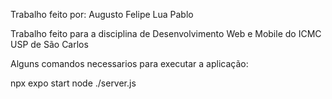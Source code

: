 Trabalho feito por:
Augusto
Felipe
Lua
Pablo

Trabalho feito para a disciplina de Desenvolvimento Web e Mobile do ICMC USP de São Carlos

Alguns comandos necessarios para executar a aplicação:

npx expo start
node ./server.js
